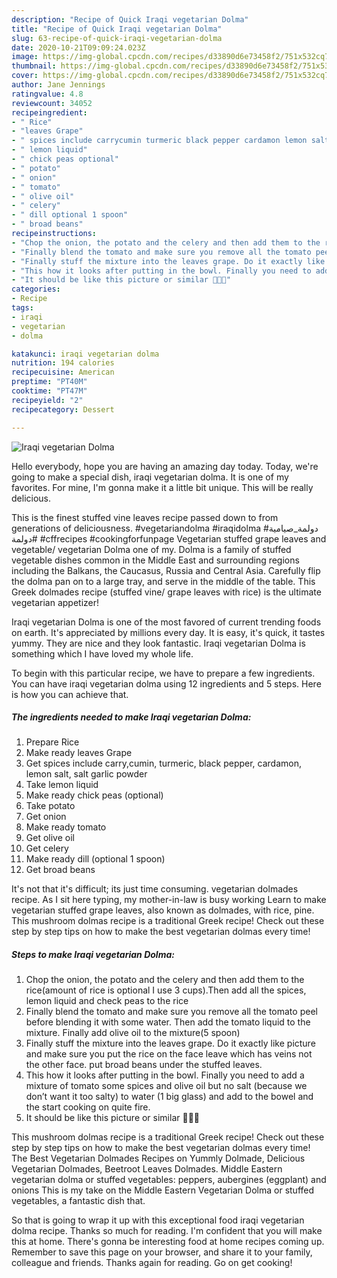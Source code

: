 ```yaml
---
description: "Recipe of Quick Iraqi vegetarian Dolma"
title: "Recipe of Quick Iraqi vegetarian Dolma"
slug: 63-recipe-of-quick-iraqi-vegetarian-dolma
date: 2020-10-21T09:09:24.023Z
image: https://img-global.cpcdn.com/recipes/d33890d6e73458f2/751x532cq70/iraqi-vegetarian-dolma-recipe-main-photo.jpg
thumbnail: https://img-global.cpcdn.com/recipes/d33890d6e73458f2/751x532cq70/iraqi-vegetarian-dolma-recipe-main-photo.jpg
cover: https://img-global.cpcdn.com/recipes/d33890d6e73458f2/751x532cq70/iraqi-vegetarian-dolma-recipe-main-photo.jpg
author: Jane Jennings
ratingvalue: 4.8
reviewcount: 34052
recipeingredient:
- " Rice"
- "leaves Grape"
- " spices include carrycumin turmeric black pepper cardamon lemon salt salt garlic powder"
- " lemon liquid"
- " chick peas optional"
- " potato"
- " onion"
- " tomato"
- " olive oil"
- " celery"
- " dill optional 1 spoon"
- " broad beans"
recipeinstructions:
- "Chop the onion, the potato and the celery and then add them to the rice(amount of rice is optional I use 3 cups).Then add all the spices, lemon liquid and check peas to the rice"
- "Finally blend the tomato and make sure you remove all the tomato peel before blending it with some water. Then add the tomato liquid to the mixture. Finally add olive oil to the mixture(5 spoon)"
- "Finally stuff the mixture into the leaves grape. Do it exactly like picture and make sure you put the rice on the face leave which has veins not the other face. put broad beans under the stuffed leaves."
- "This how it looks after putting in the bowl. Finally you need to add a mixture of tomato some spices and olive oil but no salt (because we don’t want it too salty) to water (1 big glass) and add to the bowel and the start cooking on quite fire."
- "It should be like this picture or similar 👍🏻😍"
categories:
- Recipe
tags:
- iraqi
- vegetarian
- dolma

katakunci: iraqi vegetarian dolma 
nutrition: 194 calories
recipecuisine: American
preptime: "PT40M"
cooktime: "PT47M"
recipeyield: "2"
recipecategory: Dessert

---
```



![Iraqi vegetarian Dolma](https://img-global.cpcdn.com/recipes/d33890d6e73458f2/751x532cq70/iraqi-vegetarian-dolma-recipe-main-photo.jpg)

Hello everybody, hope you are having an amazing day today. Today, we're going to make a special dish, iraqi vegetarian dolma. It is one of my favorites. For mine, I'm gonna make it a little bit unique. This will be really delicious.

This is the finest stuffed vine leaves recipe passed down to from generations of deliciousness. #vegetariandolma #iraqidolma #دولمة_صيامية #دولمة #cffrecipes #cookingforfunpage Vegetarian stuffed grape leaves and vegetable/ vegetarian Dolma one of my. Dolma is a family of stuffed vegetable dishes common in the Middle East and surrounding regions including the Balkans, the Caucasus, Russia and Central Asia. Carefully flip the dolma pan on to a large tray, and serve in the middle of the table. This Greek dolmades recipe (stuffed vine/ grape leaves with rice) is the ultimate vegetarian appetizer!

Iraqi vegetarian Dolma is one of the most favored of current trending foods on earth. It's appreciated by millions every day. It is easy, it's quick, it tastes yummy. They are nice and they look fantastic. Iraqi vegetarian Dolma is something which I have loved my whole life.


To begin with this particular recipe, we have to prepare a few ingredients. You can have iraqi vegetarian dolma using 12 ingredients and 5 steps. Here is how you can achieve that.

<!--inarticleads1-->

##### The ingredients needed to make Iraqi vegetarian Dolma:

1. Prepare  Rice
1. Make ready leaves Grape
1. Get  spices include carry,cumin, turmeric, black pepper, cardamon, lemon salt, salt garlic powder
1. Take  lemon liquid
1. Make ready  chick peas (optional)
1. Take  potato
1. Get  onion
1. Make ready  tomato
1. Get  olive oil
1. Get  celery
1. Make ready  dill (optional 1 spoon)
1. Get  broad beans


It&#39;s not that it&#39;s difficult; its just time consuming. vegetarian dolmades recipe. As I sit here typing, my mother-in-law is busy working Learn to make vegetarian stuffed grape leaves, also known as dolmades, with rice, pine. This mushroom dolmas recipe is a traditional Greek recipe! Check out these step by step tips on how to make the best vegetarian dolmas every time! 

<!--inarticleads2-->

##### Steps to make Iraqi vegetarian Dolma:

1. Chop the onion, the potato and the celery and then add them to the rice(amount of rice is optional I use 3 cups).Then add all the spices, lemon liquid and check peas to the rice
1. Finally blend the tomato and make sure you remove all the tomato peel before blending it with some water. Then add the tomato liquid to the mixture. Finally add olive oil to the mixture(5 spoon)
1. Finally stuff the mixture into the leaves grape. Do it exactly like picture and make sure you put the rice on the face leave which has veins not the other face. put broad beans under the stuffed leaves.
1. This how it looks after putting in the bowl. Finally you need to add a mixture of tomato some spices and olive oil but no salt (because we don’t want it too salty) to water (1 big glass) and add to the bowel and the start cooking on quite fire.
1. It should be like this picture or similar 👍🏻😍


This mushroom dolmas recipe is a traditional Greek recipe! Check out these step by step tips on how to make the best vegetarian dolmas every time! The Best Vegetarian Dolmades Recipes on Yummly Dolmade, Delicious Vegetarian Dolmades, Beetroot Leaves Dolmades. Middle Eastern vegetarian dolma or stuffed vegetables: peppers, aubergines (eggplant) and onions This is my take on the Middle Eastern Vegetarian Dolma or stuffed vegetables, a fantastic dish that. 

So that is going to wrap it up with this exceptional food iraqi vegetarian dolma recipe. Thanks so much for reading. I'm confident that you will make this at home. There's gonna be interesting food at home recipes coming up. Remember to save this page on your browser, and share it to your family, colleague and friends. Thanks again for reading. Go on get cooking!
